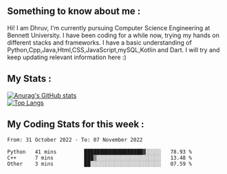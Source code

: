 ## Something to know about me : <br>
Hi! I am Dhruv, I'm currently pursuing Computer Science Engineering at Bennett University. I have been coding for a while now, trying my hands on different stacks and frameworks.
I have a basic understanding of Python,Cpp,Java,Html,CSS,JavaScript,mySQL,Kotlin and Dart. I will try and keep updating relevant information here :)
<br>

## My Stats : <br>
[![Anurag's GitHub stats](https://github-readme-stats.vercel.app/api?username=DhruvLawaniya&show_icons=true&theme=tokyonight&hide=prs,issues)](https://github.com/anuraghazra/github-readme-stats)<br>
[![Top Langs](https://github-readme-stats.vercel.app/api/top-langs/?username=DhruvLawaniya&theme=tokyonight)](https://github.com/anuraghazra/github-readme-stats)
## My Coding Stats for this week : <br>
<!--START_SECTION:waka-->

```text
From: 31 October 2022 - To: 07 November 2022

Python   41 mins         ███████████████████▓░░░░░   78.93 %
C++      7 mins          ███▒░░░░░░░░░░░░░░░░░░░░░   13.48 %
Other    3 mins          ██░░░░░░░░░░░░░░░░░░░░░░░   07.59 %
```

<!--END_SECTION:waka-->


<br>

